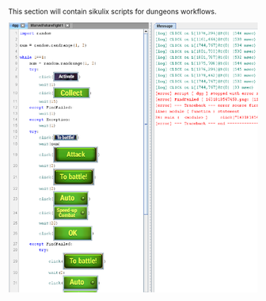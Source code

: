 This section will contain sikulix scripts for dungeons workflows.

![Alt text](./screenshot_dungeons.png?raw=true "Sikuli code for dungeons")
